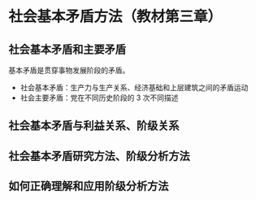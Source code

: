# 社会基本矛盾方法（教材第三章）

## 社会基本矛盾和主要矛盾

基本矛盾是贯穿事物发展阶段的矛盾。

- 社会基本矛盾：生产力与生产关系、经济基础和上层建筑之间的矛盾运动
- 社会主要矛盾：党在不同历史阶段的 3 次不同描述

## 社会基本矛盾与利益关系、阶级关系

## 社会基本矛盾研究方法、阶级分析方法

## 如何正确理解和应用阶级分析方法
